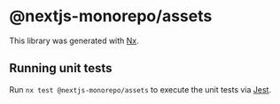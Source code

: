 # @nextjs-monorepo/assets

This library was generated with [Nx](https://nx.dev).

## Running unit tests

Run `nx test @nextjs-monorepo/assets` to execute the unit tests via [Jest](https://jestjs.io).
